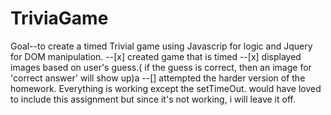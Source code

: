 # TriviaGame
Goal--to create a timed Trivial game using Javascrip for logic and Jquery for DOM manipulation.
--[x] created game that is timed
--[x] displayed images based on user's guess.( if the guess is correct, then an image for 'correct answer' will show up)a
--[] attempted the harder version of the homework. Everything is working except the setTimeOut. would have loved to include this assignment but since it's not working, i will leave it off. 